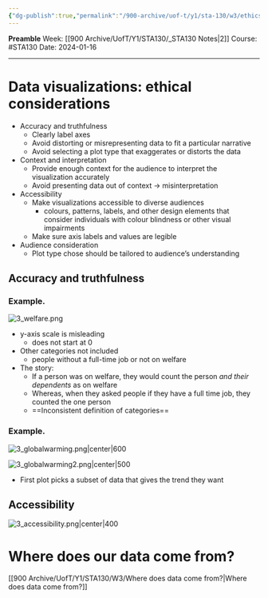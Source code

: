 ```yaml
---
{"dg-publish":true,"permalink":"/900-archive/uof-t/y1/sta-130/w3/ethics-considerations/","created":"2024-01-16T17:59:15.727-08:00","updated":"2024-02-15T19:01:07.411-08:00"}
---
```


**Preamble**
Week: [[900 Archive/UofT/Y1/STA130/_STA130 Notes\|2]]
Course: #STA130
Date: 2024-01-16

---
# Data visualizations: ethical considerations

- Accuracy and truthfulness
	- Clearly label axes
	- Avoid distorting or misrepresenting data to fit a particular narrative
	- Avoid selecting a plot type that exaggerates or distorts the data
- Context and interpretation
	- Provide enough context for the audience to interpret the visualization accurately
	- Avoid presenting data out of context → misinterpretation
- Accessibility
	- Make visualizations accessible to diverse audiences
		- colours, patterns, labels, and other design elements that consider individuals with colour blindness or other visual impairments
	- Make sure axis labels and values are legible
- Audience consideration
	- Plot type chose should be tailored to audience’s understanding

## Accuracy and truthfulness
### Example.
![3_welfare.png](/img/user/900%20Archive/UofT/Y1/Files/STA130/3_welfare.png)

- y-axis scale is misleading
	- does not start at 0
- Other categories not included
	- people without a full-time job or not on welfare
- The story:
	- If a person was on welfare, they would count the person *and their dependents* as on welfare
	- Whereas, when they asked people if they have a full time job, they counted the one person
	- ==Inconsistent definition of categories==

### Example.

![3_globalwarming.png|center|600](/img/user/900%20Archive/UofT/Y1/Files/STA130/3_globalwarming.png)

![3_globalwarming2.png|center|500](/img/user/900%20Archive/UofT/Y1/Files/STA130/3_globalwarming2.png)

- First plot picks a subset of data that gives the trend they want

## Accessibility

![3_accessibility.png|center|400](/img/user/900%20Archive/UofT/Y1/Files/STA130/3_accessibility.png)

# Where does our data come from?

[[900 Archive/UofT/Y1/STA130/W3/Where does data come from?\|Where does data come from?]]